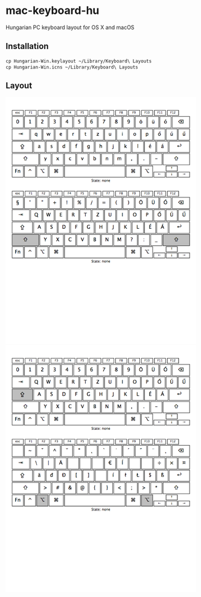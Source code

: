 # mac-keyboard-hu

Hungarian PC keyboard layout for OS X and macOS

## Installation

```console
cp Hungarian-Win.keylayout ~/Library/Keyboard\ Layouts
cp Hungarian-Win.icns ~/Library/Keyboard\ Layouts
```

## Layout

![page-1](/doc/mac-keyboard-hu-1.png?raw=true "Keyboard Preview 1")
![page-2](/doc/mac-keyboard-hu-2.png?raw=true "Keyboard Preview 2")

